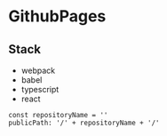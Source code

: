 # GithubPages

## Stack

- webpack
- babel
- typescript
- react

```:javascript
const repositoryName = ''
publicPath: '/' + repositoryName + '/'
```
